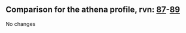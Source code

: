 ## Comparison for the athena profile, rvn: [87](https://github.com/PRO100KatYT/FortniteProfileRevisions/tree/main/profiles/athena/87%20athena.json)-[89](https://github.com/PRO100KatYT/FortniteProfileRevisions/tree/main/profiles/athena/89%20athena.json)

No changes
